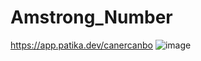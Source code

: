 # Amstrong_Number
https://app.patika.dev/canercanbo
![image](https://user-images.githubusercontent.com/107541646/218383411-86af0661-9f37-4011-9aa1-437c2e305690.png)
